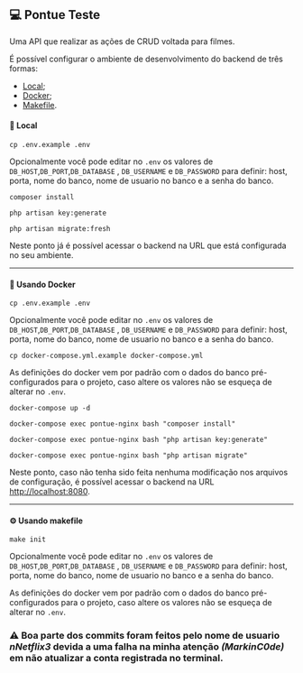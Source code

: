 ## 💻 Pontue Teste

Uma API que realizar as ações de CRUD voltada para filmes.

É possível configurar o ambiente de desenvolvimento do backend de três formas:
  - [Local](#-local);
  - [Docker](#-usando-docker);
  - [Makefile](#-usando-makefile).

#### 🏡 Local

```shell
cp .env.example .env
```
Opcionalmente você pode editar no `.env` os valores de `DB_HOST`,`DB_PORT`,`DB_DATABASE` , `DB_USERNAME` e `DB_PASSWORD` para definir: host, porta, nome do banco, nome de usuario no banco e a senha do banco.

```shell
composer install
```

```shell
php artisan key:generate
```

```shell
php artisan migrate:fresh
```

Neste ponto já é possível acessar o backend na URL que está configurada no seu ambiente.

---
#### 🐋 Usando Docker


```shell
cp .env.example .env
```
Opcionalmente você pode editar no `.env` os valores de `DB_HOST`,`DB_PORT`,`DB_DATABASE` , `DB_USERNAME` e `DB_PASSWORD` para definir: host, porta, nome do banco, nome de usuario no banco e a senha do banco.

```shell
cp docker-compose.yml.example docker-compose.yml
```
As definições do docker vem por padrão com o dados do banco pré-configurados para o projeto, caso altere os valores não se esqueça de alterar no `.env`.

```shell
docker-compose up -d
```

```shell
docker-compose exec pontue-nginx bash "composer install"
```

```shell
docker-compose exec pontue-nginx bash "php artisan key:generate"
```

```shell
docker-compose exec pontue-nginx bash "php artisan migrate"
```

Neste ponto, caso não tenha sido feita nenhuma modificação nos arquivos de configuração, é possível acessar o backend na URL [http://localhost:8080](http://localhost:8080).

---
#### ⚙ Usando makefile

```shell
make init
```

Opcionalmente você pode editar no `.env` os valores de `DB_HOST`,`DB_PORT`,`DB_DATABASE` , `DB_USERNAME` e `DB_PASSWORD` para definir: host, porta, nome do banco, nome de usuario no banco e a senha do banco.

As definições do docker vem por padrão com o dados do banco pré-configurados para o projeto, caso altere os valores não se esqueça de alterar no `.env`.

### ⚠️ Boa parte dos commits foram feitos pelo nome de usuario *nNetflix3* devida a uma falha na minha atenção *(MarkinC0de)* em não atualizar a conta registrada no terminal.
